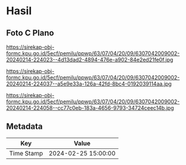 # Hasil

## Foto C Plano

https://sirekap-obj-formc.kpu.go.id/5ecf/pemilu/ppwp/63/07/04/20/09/6307042009002-20240214-224023--4d13dad2-4894-476e-a902-84e2ed21fe0f.jpg

https://sirekap-obj-formc.kpu.go.id/5ecf/pemilu/ppwp/63/07/04/20/09/6307042009002-20240214-224037--a5e9e33a-126a-42fd-8bc4-0192039114aa.jpg

https://sirekap-obj-formc.kpu.go.id/5ecf/pemilu/ppwp/63/07/04/20/09/6307042009002-20240214-224058--cc77c0eb-183a-4656-9793-34724ceec14b.jpg


## Metadata

| Key        | Value               |
| ---------- | ------------------- |
| Time Stamp | 2024-02-25 15:00:00 |



